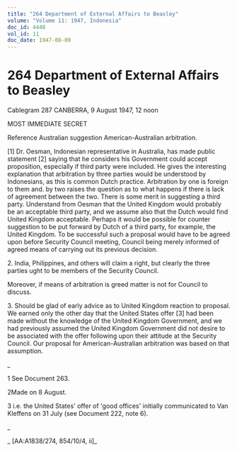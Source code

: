 ```yaml
---
title: "264 Department of External Affairs to Beasley"
volume: "Volume 11: 1947, Indonesia"
doc_id: 4448
vol_id: 11
doc_date: 1947-08-09
---
```


# 264 Department of External Affairs to Beasley

Cablegram 287 CANBERRA, 9 August 1947, 12 noon

MOST IMMEDIATE SECRET

Reference Australian suggestion American-Australian arbitration.

[1] Dr. Oesman, Indonesian representative in Australia, has made public statement [2] saying that he considers his Government could accept proposition, especially if third party were included. He gives the interesting explanation that arbitration by three parties would be understood by Indonesians, as this is common Dutch practice. Arbitration by one is foreign to them and. by two raises the question as to what happens if there is lack of agreement between the two. There is some merit in suggesting a third party. Understand from Oesman that the United Kingdom would probably be an acceptable third party, and we assume also that the Dutch would find United Kingdom acceptable. Perhaps it would be possible for counter suggestion to be put forward by Dutch of a third party, for example, the United Kingdom. To be successful such a proposal would have to be agreed upon before Security Council meeting, Council being merely informed of agreed means of carrying out its previous decision.

2\. India, Philippines, and others will claim a right, but clearly the three parties ught to be members of the Security Council.

Moreover, if means of arbitration is greed matter is not for Council to discuss.

3\. Should be glad of early advice as to United Kingdom reaction to proposal. We earned only the other day that the United States offer [3] had been made without the knowledge of the United Kingdom Government, and we had previously assumed the United Kingdom Government did not desire to be associated with the offer following upon their attitude at the Security Council. Our proposal for American-Australian arbitration was based on that assumption.

_

1 See Document 263.

2Made on 8 August.

3 i.e. the United States' offer of 'good offices' initially communicated to Van Kleffens on 31 July (see Document 222, note 6).

_

_ [AA:A1838/274, 854/10/4, ii]_
